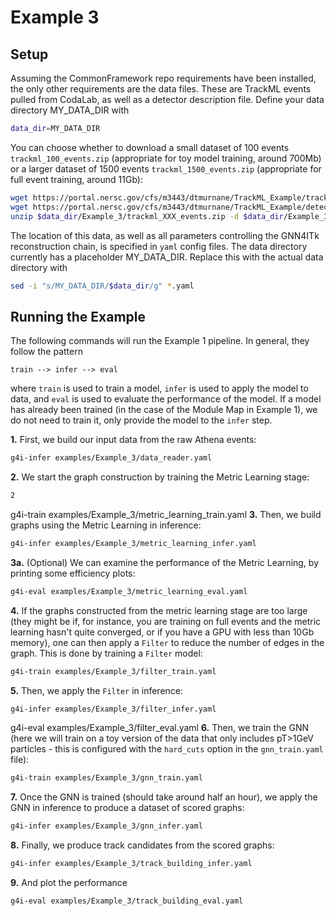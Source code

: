 # Example 3

## Setup

Assuming the CommonFramework repo requirements have been installed, the only other requirements are the data files. These are TrackML events pulled from CodaLab, as well as a detector description file. Define your data directory MY_DATA_DIR with
```bash
data_dir=MY_DATA_DIR
```
You can choose whether to download a small dataset of 100 events `trackml_100_events.zip` (appropriate for toy model training, around 700Mb) or a larger dataset of 1500 events `trackml_1500_events.zip` (appropriate for full event training, around 11Gb):
```bash
wget https://portal.nersc.gov/cfs/m3443/dtmurnane/TrackML_Example/trackml_XXX_events.zip -P $data_dir/Example_3
wget https://portal.nersc.gov/cfs/m3443/dtmurnane/TrackML_Example/detectors.csv -P $data_dir/Example_3
unzip $data_dir/Example_3/trackml_XXX_events.zip -d $data_dir/Example_3
```

The location of this data, as well as all parameters controlling the GNN4ITk reconstruction chain, is specified in `yaml` config files. The data directory currently has a placeholder MY_DATA_DIR. Replace this with the actual data directory with
```bash
sed -i "s/MY_DATA_DIR/$data_dir/g" *.yaml
```

## Running the Example

The following commands will run the Example 1 pipeline. In general, they follow the pattern
```
train --> infer --> eval
``` 
where `train` is used to train a model, `infer` is used to apply the model to data, and `eval` is used to evaluate the performance of the model. If a model has already been trained (in the case of the Module Map in Example 1), we do not need to train it, only provide the model to the `infer` step.

**1.** First, we build our input data from the raw Athena events:
```bash
g4i-infer examples/Example_3/data_reader.yaml
```

**2.** We start the graph construction by training the Metric Learning stage:
```bash
2
``` 
g4i-train examples/Example_3/metric_learning_train.yaml
**3.** Then, we build graphs using the Metric Learning in inference:
```bash
g4i-infer examples/Example_3/metric_learning_infer.yaml
```

**3a.** (Optional) We can examine the performance of the Metric Learning, by printing some efficiency plots:
```bash
g4i-eval examples/Example_3/metric_learning_eval.yaml
```

**4.** If the graphs constructed from the metric learning stage are too large (they might be if, for instance, you are training on full events and the metric learning hasn't quite converged, or if you have a GPU with less than 10Gb memory), one can then apply a `Filter` to reduce the number of edges in the graph. This is done by training a `Filter` model:
```bash
g4i-train examples/Example_3/filter_train.yaml
```

**5.** Then, we apply the `Filter` in inference:
```bash
g4i-infer examples/Example_3/filter_infer.yaml
```
g4i-eval examples/Example_3/filter_eval.yaml
**6.** Then, we train the GNN (here we will train on a toy version of the data that only includes pT>1GeV particles - this is configured with the `hard_cuts` option in the `gnn_train.yaml` file):
```bash
g4i-train examples/Example_3/gnn_train.yaml
```

**7.** Once the GNN is trained (should take around half an hour), we apply the GNN in inference to produce a dataset of scored graphs:
```bash
g4i-infer examples/Example_3/gnn_infer.yaml
```

**8.** Finally, we produce track candidates from the scored graphs:
```bash
g4i-infer examples/Example_3/track_building_infer.yaml
```

**9.** And plot the performance
```bash
g4i-eval examples/Example_3/track_building_eval.yaml
```
